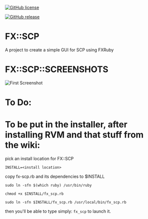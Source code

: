 [![GitHub license](https://img.shields.io/github/license/Naereen/StrapDown.js.svg)](https://github.com/Naereen/StrapDown.js/blob/master/LICENSE)

[![GitHub release](https://img.shields.io/github/release/Naereen/StrapDown.js.svg)](https://GitHub.com/Naereen/StrapDown.js/releases/)

# FX::SCP
A project to create a simple GUI for SCP using FXRuby

# FX::SCP::SCREENSHOTS

![First Screenshot](https://raw.githubusercontent.com/tayjaybabee/fx_scp/master/images/ss-1.png?token=ApqZPivphzQDdjcanrxlhnuW-7UJiv6Pks5ccMCqwA%3D%3D)

# To Do:

# To be put in the installer, after installing RVM and that stuff from the wiki:

pick an install location for FX::SCP

  `INSTALL=<install location>`

copy fx-scp.rb and its dependencies to $INSTALL

`sudo ln -sfn $(which ruby) /usr/bin/ruby`

`chmod +x $INSTALL/fx_scp.rb`

`sudo ln -sfn $INSTALL/fx_scp.rb /usr/local/bin/fx_scp.rb`

then you'll be able to type simply: `fx_scp` to launch it.
